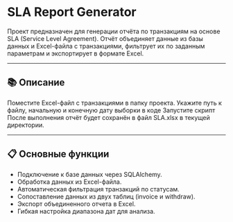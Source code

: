 # SLA Report Generator

Проект предназначен для генерации отчёта по транзакциям на основе SLA (Service Level Agreement). Отчёт объединяет данные из базы данных и Excel-файла с транзакциями, фильтрует их по заданным параметрам и экспортирует в формате Excel.

---

## 📚 Описание
Поместите Excel-файл с транзакциями в папку проекта.
Укажите путь к файлу, начальную и конечную дату выборки в коде
Запустите скрипт
После выполнения отчёт будет сохранён в файл SLA.xlsx в текущей директории.

---

## 📋 Основные функции

- Подключение к базе данных через SQLAlchemy.
- Обработка данных из Excel-файла.
- Автоматическая фильтрация транзакций по статусам.
- Сопоставление данных из двух таблиц (invoice и withdraw).
- Экспорт объединенного отчета в Excel.
- Гибкая настройка диапазона дат для анализа.


